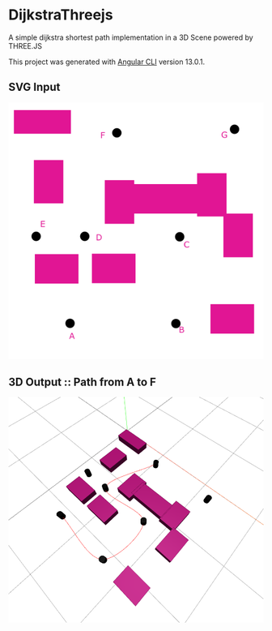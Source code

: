 # DijkstraThreejs

A simple dijkstra shortest path implementation in a 3D Scene powered by THREE.JS 

This project was generated with [Angular CLI](https://github.com/angular/angular-cli) version 13.0.1.

## SVG Input
![SVG](https://github.com/cedricmillet/Dijkstra-threejs/blob/master/svg.png)

## 3D Output :: Path from A to F
![OVERVIEW](https://github.com/cedricmillet/Dijkstra-threejs/blob/master/thumbnail.png)
